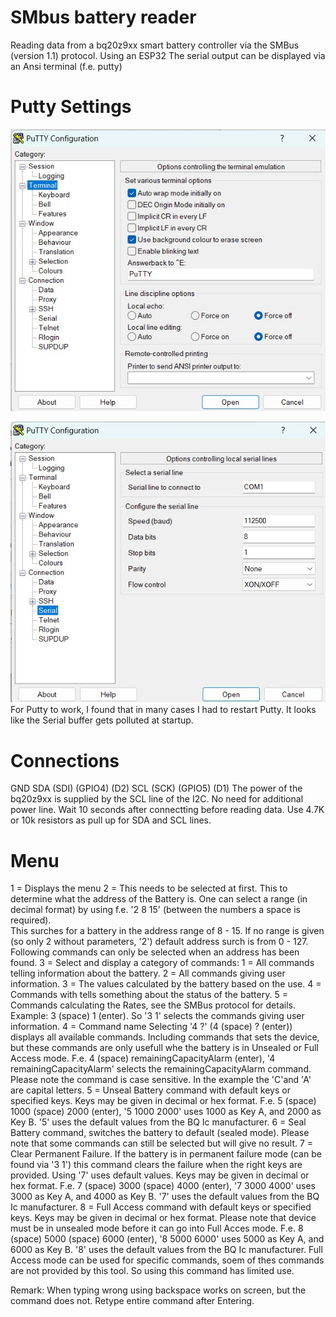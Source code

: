# SMbus battery reader
Reading data from a bq20z9xx smart battery controller via the SMBus (version 1.1) protocol. Using an ESP32
The serial output can be displayed via an Ansi terminal (f.e. putty)
# Putty Settings
![putty_screen_1](pictures/putty_screen_1.jpg)

![putty_screen_1](pictures/putty_screen_2.jpg)
For Putty to work, I found that in many cases I had to restart Putty. It looks like the Serial buffer gets polluted at startup.

# Connections
GND
SDA (SDI) (GPIO4) (D2)
SCL (SCK) (GPIO5) (D1)
The power of the bq20z9xx is supplied by the SCL line of the I2C. No need for additional power line. Wait 10 seconds after connectting before reading data. Use 4.7K or 10k resistors as pull up for SDA and SCL lines.

# Menu
1 = Displays the menu
2 = This needs to be selected at first. This to determine what the address of the Battery is. One can select a range (in decimal format) by using f.e. '2 8 15' (between the numbers a space is required).  
    This surches for a battery in the address range of 8 - 15. If no range is given (so only 2 without parameters, '2') default address surch is from 0 - 127.
Following commands can only be selected when an address has been found.
3 = Select and display a category of commands:
    1 = All commands telling information about the battery.
    2 = All commands giving user information.
    3 = The values calculated by the battery based on the use.
    4 = Commands with tells something about the status of the battery.
    5 = Commands calculating the Rates, see the SMBus protocol for details.
    Example: 3 (space) 1 (enter). So '3 1' selects the commands giving user information.
4 = Command name
    Selecting '4 ?' (4 (space) ? (enter)) displays all available commands. Including commands that sets the device, but these commands are only usefull whe the battery is in Unsealed or Full Access mode.
    F.e. 4 (space) remainingCapacityAlarm (enter), '4 remainingCapacityAlarm' selects the remainingCapacityAlarm command. Please note the command is case sensitive. In the example the 'C'and 'A' are capital letters.
5 = Unseal Battery command with default keys or specified keys. Keys may be given in decimal or hex format.
    F.e. 5 (space) 1000 (space) 2000 (enter), '5 1000 2000' uses 1000 as Key A, and 2000 as Key B. '5' uses the default values from the BQ Ic manufacturer.
6 = Seal Battery command, switches the battery to default (sealed mode). Please note that some commands can still be selected but will give no result.
7 = Clear Permanent Failure. If the battery is in permanent failure mode (can be found via '3 1') this command clears the failure when the right keys are provided. Using '7' uses default values. Keys may
    be given in decimal or hex format.
    F.e. 7 (space) 3000 (space) 4000 (enter), '7 3000 4000' uses 3000 as Key A, and 4000 as Key B. '7' uses the default values from the BQ Ic manufacturer.
8 = Full Access command with default keys or specified keys. Keys may be given in decimal or hex format. Please note that device must be in unsealed mode before it can go into Full Acces mode.
    F.e. 8 (space) 5000 (space) 6000 (enter), '8 5000 6000' uses 5000 as Key A, and 6000 as Key B. '8' uses the default values from the BQ Ic manufacturer.
    Full Access mode can be used for specific commands, soem of thes commands are not provided by this tool. So using this command has limited use.

Remark: When typing wrong using backspace works on screen, but the command does not. Retype entire command after Entering. 